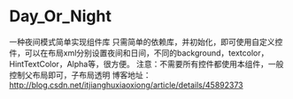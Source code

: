 # Day_Or_Night
一种夜间模式简单实现组件库
只需简单的依赖库，并初始化，即可使用自定义控件，可以在布局xml分别设置夜间和日间，不同的background，textcolor，
HintTextColor，Alpha等，很方便。
注意：不需要所有控件都使用本组件，一般控制父布局即可，子布局透明
博客地址：http://blog.csdn.net/itjianghuxiaoxiong/article/details/45892373
